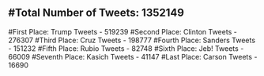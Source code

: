 #Total Number of Tweets: 1352149 
---
#First Place: Trump Tweets - 519239
#Second Place: Clinton Tweets - 276307
#Third Place: Cruz Tweets - 198777
#Fourth Place: Sanders Tweets - 151232
#Fifth Place: Rubio Tweets - 82748
#Sixth Place: Jeb! Tweets - 66009
#Seventh Place: Kasich Tweets - 41147
#Last Place: Carson Tweets - 16690
